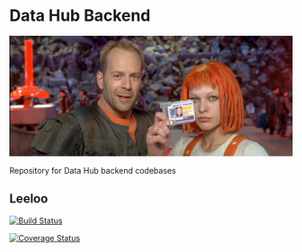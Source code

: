 # Data Hub Backend

![Leeloo and Korben](leeloo-korben.jpg)

Repository for Data Hub backend codebases

## Leeloo

[![Build Status](https://travis-ci.org/uktrade/data-hub-backend.svg?branch=master)](https://travis-ci.org/uktrade/data-hub-backend)

[![Coverage Status](https://coveralls.io/repos/github/uktrade/data-hub-backend/badge.svg?branch=master)](https://coveralls.io/github/uktrade/data-hub-backend?branch=master)
